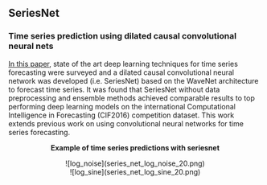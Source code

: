 ## SeriesNet 

### Time series prediction using dilated causal convolutional neural nets 

[In this paper](seriesnet-Krist-Papadopoulos-v1.pdf), state of the art deep learning techniques for time series forecasting were surveyed and a dilated causal convolutional neural network was developed (i.e. SeriesNet) based on the WaveNet architecture to forecast time series. It was found that SeriesNet without data preprocessing and ensemble methods achieved comparable results to top performing deep learning models on the international Computational Intelligence in Forecasting (CIF2016) competition dataset. This work extends previous work on using convolutional neural networks for time series forecasting.

<p align='center'>
  <b> Example of time series predictions with seriesnet</b>

<center>![log_noise](series_net_log_noise_20.png)</center>
<center>![log_sine](series_net_log_sine_20.png)</center>
</p>


